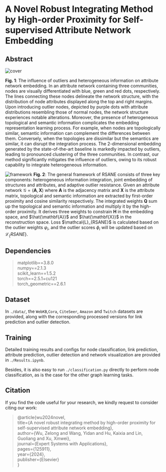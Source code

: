 # A Novel Robust Integrating Method by High-order Proximity for Self-supervised Attribute Network Embedding

## Abstract
![cover](https://github.com/user-attachments/assets/8eb483ec-230b-446c-8016-82f94914a8c1)

**Fig. 1**: The influence of outliers and heterogeneous information on attribute network embedding. In an attribute network containing three communities, nodes are visually differentiated with blue, green and red dots, respectively. The lines connecting these nodes delineate the network structure, with the distribution of node attributes displayed along the top and right margins. Upon introducing outlier nodes, depicted by purple dots with attribute distributions resembling those of normal nodes, the network structure experiences notable alterations. Moreover, the presence of heterogeneous topological and semantic information complicates the embedding representation learning process. For example, when nodes are topologically similar, semantic information can complement the differences between them. Conversely, when the topologies are dissimilar but the semantics are similar, it can disrupt the integration process. The 2-dimensional embedding generated by the state-of-the-art baseline is markedly impacted by outliers, leading to pronounced clustering of the three communities. In contrast, our method significantly mitigates the influence of outliers, owing to its robust capability to integrate heterogeneous information.



![framework](https://github.com/user-attachments/assets/50c20bd0-14ed-4b94-8cd4-348dc6829c7a)
**Fig. 2**: The general framework of RSANE consists of three key components: heterogeneous information integration, joint embedding of structures and attributes, and adaptive outlier resistance. Given an attribute network $\mathcal{G}=(\mathbf{A},\mathbf{X})$ where $\mathbf{A}$ is the adjacency matrix and $\mathbf{X}$ is the attribute matrix, topological and semantic information are extracted by first-order proximity and cosine similarity respectively. The integrated weights $\mathbf{Q}$ sum up the topological and semantic information and multiply it by the high-order proximity. It derives three weights to constrain $\mathbf{H}$ in the embedding space, and $\hat{\mathbf{A}}$ and $\hat{\mathbf{X}}$ in the reconstruction space. Loss $\mathcal{L}\_{RSANE\}$ is calculated based on the outlier weights $\varphi_i$, and the outlier scores $\phi_i$ will be updated based on $\mathcal{L}_\{RSANE\}$.

## Dependencies

> matplotlib==3.8.0<br>
numpy==2.1.3<br>
scikit_learn==1.5.2<br>
torch==2.5.1+cu121<br>
torch_geometric==2.6.1


## Dataset
In `./data/`, the `WebKB`,`Cora`, `CiteSeer`, `Amazon` and `Twitch` datasets are provided, along with the corresponding processed versions for link prediction and outlier detection.


## Training
Detailed training results and configs for node classification, link prediction, attribute prediction, outlier detection and network visualization are provided in `./Results.ipynb`.

Besides, it is also easy to run `./classification.py` directly to perform node classification, as is the case for the other graph learning tasks.


## Citation
If you find the code useful for your research, we kindly request to consider citing our work:
>@article{wu2024novel,<br> 
  title={A novel robust integrating method by high-order proximity for self-supervised attribute network embedding},<br>
  author={Wu, Zelong and Wang, Yidan and Hu, Kaixia and Lin, Guoliang and Xu, Xinwei},<br>
  journal={Expert Systems with Applications},<br>
  pages={125911},<br>
  year={2024},<br>
  publisher={Elsevier}<br>
}

